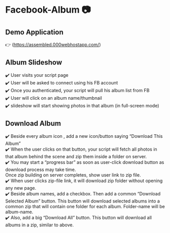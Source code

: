 # Facebook-Album :camera:

## Demo Application

:point_right: (https://assembled.000webhostapp.com/) <br>

## Album Slideshow

:heavy_check_mark: User visits your script page <br>
:heavy_check_mark: User will be asked to connect using his FB account <br>
:heavy_check_mark: Once you authenticated, your script will pull his album list from FB <br>
:heavy_check_mark: User will click on an album name/thumbnail <br>
:heavy_check_mark: slideshow will start showing photos in that album (in full-screen mode) <br>

## Download Album

:heavy_check_mark: Beside every album icon , add a new icon/button saying “Download This Album” <br>
:heavy_check_mark: When the user clicks on that button, your script will fetch all photos in that album behind the scene and zip them inside a folder on server. <br>
:heavy_check_mark: You may start a “progress bar” as soon as user-click download button as download process may take time. <br>
Once zip building on server completes, show user link to zip file. <br>
:heavy_check_mark: When user clicks zip-file link, it will download zip folder without opening any new page. <br>
:heavy_check_mark: Beside album names, add a checkbox. Then add a common “Download Selected Album” button. This button will download selected albums into a common zip that will contain one folder for each album. Folder-name will be album-name. <br>
:heavy_check_mark: Also, add a big “Download All” button. This button will download all albums in a zip, similar to above. <br>
